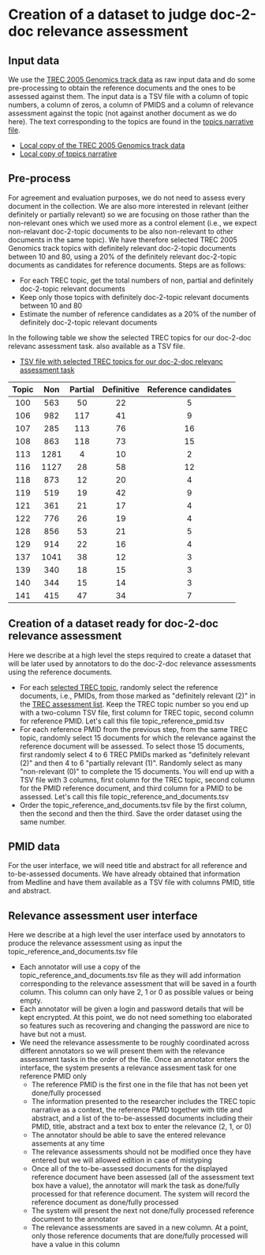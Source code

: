# Creation of a dataset to judge doc-2-doc relevance assessment

## Input data
We use the [TREC 2005 Genomics track data](https://trec.nist.gov/data/genomics/05/genomics.qrels.large.txt) as raw input data and do some pre-processing to obtain the reference documents and the ones to be assessed against them. The input data is a TSV file with a column of topic numbers, a column of zeros, a column of PMIDS and a column of relevance assessment against the topic (not against another document as we do here). The text corresponding to the topics are found in the [topics narrative file](https://trec.nist.gov/data/genomics/05/adhoc2005narrative.txt).
- [Local copy of the TREC 2005 Genomics track data](../data/input/genomics.qrels.large.txt)
- [Local copy of topics narrative](../data/input/adhoc2005narrative.txt)

## Pre-process
For agreement and evaluation purposes, we do not need to assess every document in the collection. We are also more interested in relevant (either definitely or partially relevant) so we are focusing on those rather than the non-relevant ones which we used more as a control element (i.e., we expect non-relavant doc-2-topic documents to be also non-relevant to other documents in the same topic). We have therefore selected TREC 2005 Genomics track topics with definitely relevant doc-2-topic documents between 10 and 80, using a 20% of the definitely relevant doc-2-topic documents as candidates for reference documents. Steps are as follows:
- For each TREC topic, get the total numbers of non, partial and definitely doc-2-topic relevant documents
- Keep only those topics with definitely doc-2-topic relevant documents between 10 and 80
- Estimate the number of reference candidates as a 20% of the number of definitely doc-2-topic relevant documents

In the following table we show the selected TREC topics for our doc-2-doc relevanc assessment task. also available as a TSV file.
- [TSV file with selected TREC topics for our doc-2-doc relevanc assessment task](../data/output/selected_trec_topics.tsv)

|	Topic	|	Non	|	Partial	|	Definitive|	Reference candidates	|
|	:---:	|	:---:	|	:---:	|	:---:	|	:---:	|
| 100 | 563 | 50 | 22 | 5|
| 106 | 982 | 117 | 41 | 9|
| 107 | 285 | 113 | 76 | 16|
| 108 | 863 | 118 | 73 | 15|
| 113 | 1281 | 4 | 10 | 2|
| 116 | 1127 | 28 | 58 | 12|
| 118 | 873 | 12 | 20 | 4|
| 119 | 519 | 19 | 42 | 9|
| 121 | 361 | 21 | 17 | 4|
| 122 | 776 | 26 | 19 | 4|
| 128 | 856 | 53 | 21 | 5|
| 129 | 914 | 22 | 16 | 4|
| 137 | 1041 | 38 | 12 | 3|
| 139 | 340 | 18 | 15 | 3|
| 140 | 344 | 15 | 14 | 3|
| 141 | 415 | 47 | 34 | 7|


## Creation of a dataset ready for doc-2-doc relevance assessment
Here we describe at a high level the steps required to create a dataset that will be later used by annotators to do the doc-2-doc relevance assessments using the reference documents.
- For each [selected TREC topic](../data/input/selected_trec_topics.tsv), randomly select the reference documents, i.e., PMIDs, from those marked as "definitely relevant (2)" in the [TREC assessment list](../data/input/genomics.qrels.large.txt). Keep the TREC topic number so you end up with a two-column TSV file, first column for TREC topic, second column for reference PMID. Let's call this file topic_reference_pmid.tsv
- For each reference PMID from the previous step, from the same TREC topic, randomly select 15 documents for which the relevance against the reference document will be assessed. To select those 15 documents, first randomly select 4 to 6 TREC PMIDs marked as "definitely relevant (2)" and then 4 to 6 "partially relevant (1)". Randomly select as many "non-relevant (0)" to complete the 15 documents. You will end up with a TSV file with 3 columns, first column for the TREC topic, second column for the PMID reference document, and third column for a PMID to be assessed. Let's call this file topic_reference_and_documents.tsv
- Order the topic_reference_and_documents.tsv file by the first column, then the second and then the third. Save the order dataset using the same number.

## PMID data
For the user interface, we will need title and abstract for all reference and to-be-assessed documents. We have already obtained that information from Medline and have them available as a TSV file with columns PMID, title and abstract.

## Relevance assessment user interface
Here we describe at a high level the user interface used by annotators to produce the relevance assessment using as input the topic_reference_and_documents.tsv file
- Each annotator will use a copy of the topic_reference_and_documents.tsv file as they will add information corresponding to the relevance assessment that will be saved in a fourth column. This column can only have 2, 1 or 0 as possible values or being empty.
- Each annotator will be given a login and password details that will be kept encrypted. At this point, we do not need something too elaborated so features such as recovering and changing the password are nice to have but not a must.
- We need the relevance assessmente to be roughly coordinated across different annotators so we will present them with the relevance assessment tasks in the order of the file. Once an annotator enters the interface, the system presents a relevance assesment task for one reference PMID only
  - The reference PMID is the first one in the file that has not been yet done/fully processed
  - The information presented to the researcher includes the TREC topic narrative as a context, the reference PMID together with title and abstract, and a list of the to-be-assessed documents including their PMID, title, abstract and a text box to enter the relevance (2, 1, or 0)
  - The annotator should be able to save the entered relevance assements at any time
  - The relevance assessments should not be modified once they have entered but we will allowed edition in case of mistyping
  - Once all of the to-be-assessed documents for the displayed reference document have been assessed (all of the assessment text box have a value), the annotator will mark the task as done/fully processed for that reference document. The system will record the reference document as done/fully processed
  - The system will present the next not done/fully processed reference document to the annotator
  - The relevance assessments are saved in a new column. At a point, only those reference documents that are done/fully processed will have a value in this column
